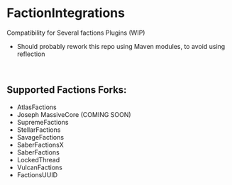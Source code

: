 # FactionIntegrations
Compatibility for Several factions Plugins (WIP)
- Should probably rework this repo using Maven modules, to avoid using reflection

<br>

## Supported Factions Forks:
- AtlasFactions
- Joseph MassiveCore (COMING SOON)
- SupremeFactions
- StellarFactions
- SavageFactions
- SaberFactionsX
- SaberFactions
- LockedThread
- VulcanFactions
- FactionsUUID
